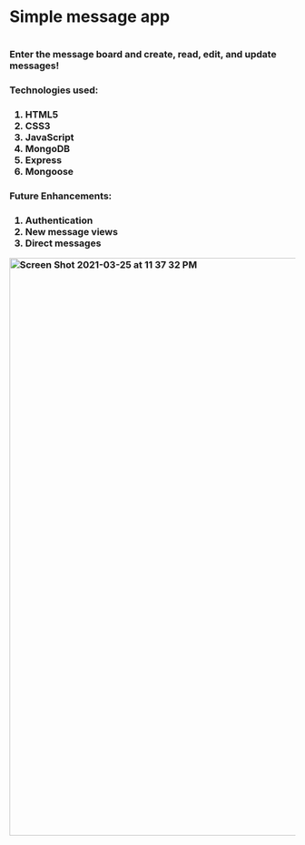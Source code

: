 <h1>Simple message app<h1>

<h3>Enter the message board and create, read, edit, and update messages!<h3>

<h3>Technologies used:<h3>

1. HTML5
2. CSS3
3. JavaScript
4. MongoDB
5. Express
6. Mongoose

<h3>Future Enhancements:<h3>

1. Authentication
2. New message views
3. Direct messages

<img width="1015" alt="Screen Shot 2021-03-25 at 11 37 32 PM" src="https://user-images.githubusercontent.com/20482109/112574454-a7028a00-8dc4-11eb-8d59-1815d2d36801.png">
